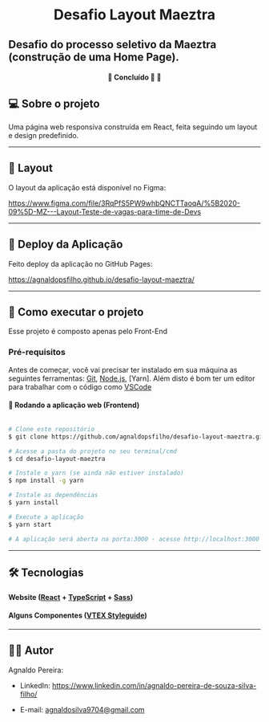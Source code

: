 <h1 align="center">
     Desafio Layout Maeztra
</h1>

## Desafio do processo seletivo da Maeztra (construção de uma Home Page).

<h4 align="center">
	🚧   Concluído 🚀 🚧
</h4>

## 💻 Sobre o projeto
Uma página web responsiva construída em React, feita seguindo um layout e design predefinido. 

---

## 🎨 Layout

O layout da aplicação está disponível no Figma:

<https://www.figma.com/file/3RqPfS5PW9whbQNCTTaoqA/%5B2020-09%5D-MZ---Layout-Teste-de-vagas-para-time-de-Devs>

---

## 🚀 Deploy da Aplicação

Feito deploy da aplicação no GitHub Pages:

<https://agnaldopsfilho.github.io/desafio-layout-maeztra/>

---

## 🚀 Como executar o projeto

Esse projeto é composto apenas pelo Front-End

### Pré-requisitos

Antes de começar, você vai precisar ter instalado em sua máquina as seguintes ferramentas:
[Git](https://git-scm.com), [Node.js](https://nodejs.org/en/), [Yarn]. 
Além disto é bom ter um editor para trabalhar com o código como [VSCode](https://code.visualstudio.com/)

#### 🧭 Rodando a aplicação web (Frontend)

```bash

# Clone este repositório
$ git clone https://github.com/agnaldopsfilho/desafio-layout-maeztra.git

# Acesse a pasta do projeto no seu terminal/cmd
$ cd desafio-layout-maeztra

# Instale o yarn (se ainda não estiver instalado)
$ npm install -g yarn

# Instale as dependências
$ yarn install

# Execute a aplicação
$ yarn start

# A aplicação será aberta na porta:3000 - acesse http://localhost:3000

```
---

## 🛠 Tecnologias

#### **Website**  ([React](https://reactjs.org/) + [TypeScript](https://www.typescriptlang.org)  + [Sass](https://sass-lang.com))

#### **Alguns Componentes**  ([VTEX Styleguide](https://classic.yarnpkg.com/en/package/@vtex/styleguide))

---

## 🦸‍♂️ Autor

Agnaldo Pereira:
 - LinkedIn:
<https://www.linkedin.com/in/agnaldo-pereira-de-souza-silva-filho/>

 - E-mail:
<a href='mailto:agnaldosilva9704@gmail.com'>agnaldosilva9704@gmail.com</a>